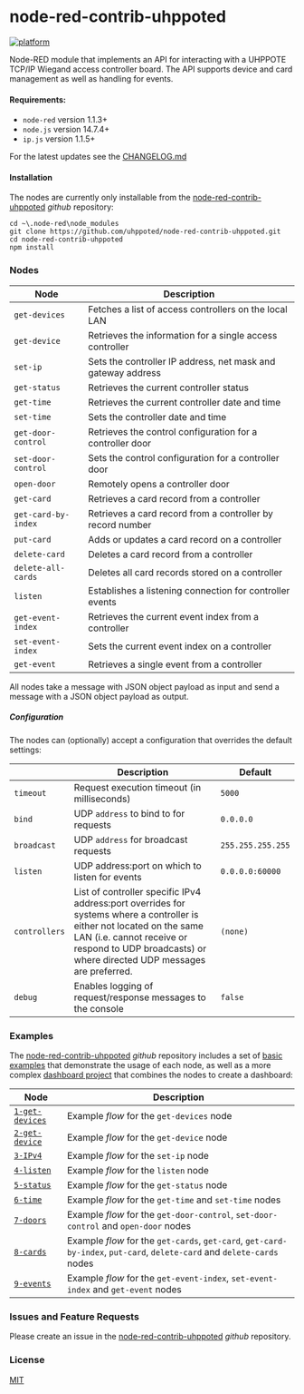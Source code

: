# node-red-contrib-uhppoted

[![platform](https://img.shields.io/badge/platform-Node--RED-red)](https://nodered.org)

Node-RED module that implements an API for interacting with a UHPPOTE TCP/IP Wiegand access controller board. The API supports device and card management as well as handling for events.

#### Requirements:
- `node-red` version 1.1.3+
- `node.js` version 14.7.4+
- `ip.js` version 1.1.5+ 

For the latest updates see the [CHANGELOG.md](https://github.com/uhppoted/node-red-contrib-uhppoted/blob/master/CHANGELOG.md)

#### Installation

The nodes are currently only installable from the [node-red-contrib-uhppoted](https://github.com/uhppoted/node-red-contrib-uhppoted) _github_ repository:

```
cd ~\.node-red\node_modules
git clone https://github.com/uhppoted/node-red-contrib-uhppoted.git
cd node-red-contrib-uhppoted
npm install
```

### Nodes

| Node               | Description                                                  |
| ------------------ | ------------------------------------------------------------ |
| `get-devices`      | Fetches a list of access controllers on the local LAN        |
| `get-device`       | Retrieves the information for a single access controller     |
| `set-ip`           | Sets the controller IP address, net mask and gateway address |
| `get-status`       | Retrieves the current controller status                      |
| `get-time`         | Retrieves the current controller date and time               |
| `set-time`         | Sets the controller date and time                            |
| `get-door-control` | Retrieves the control configuration for a controller door    |
| `set-door-control` | Sets the control configuration for a controller door         |
| `open-door`        | Remotely opens a controller door                             |
| `get-card`         | Retrieves a card record from a controller                    |
| `get-card-by-index`| Retrieves a card record from a controller by record number   |
| `put-card`         | Adds or updates a card record on a controller                |
| `delete-card`      | Deletes a card record from a controller                      |
| `delete-all-cards` | Deletes all card records stored on a controller              |
| `listen`           | Establishes a listening connection for controller events     |
| `get-event-index`  | Retrieves the current event index from a controller          | 
| `set-event-index`  | Sets the current event index on a controller                 |
| `get-event`        | Retrieves a single event from a controller                   |

All nodes take a message with JSON object payload as input and send a message with a JSON object payload as output.

##### Configuration

The nodes can (optionally) accept a configuration that overrides the default settings:

|               | Description                                    | Default           |
| ------------- | ---------------------------------------------- | ----------------- |
| `timeout`     | Request execution timeout (in milliseconds)    | `5000`            |
| `bind`        | UDP `address` to bind to for requests          | `0.0.0.0`         |
| `broadcast`   | UDP `address` for broadcast requests           | `255.255.255.255` |
| `listen`      | UDP address:port on which to listen for events | `0.0.0.0:60000`   |
| `controllers` | List of controller specific IPv4 address:port overrides for systems where a controller is either not located on the same LAN (i.e. cannot receive or respond to UDP broadcasts) or where directed UDP messages are preferred. | `(none)` |
| `debug`      | Enables logging of request/response messages to the console | `false` |

### Examples

The [node-red-contrib-uhppoted](https://github.com/uhppoted/node-red-contrib-uhppoted) _github_ repository includes a set of [basic examples](https://github.com/uhppoted/node-red-contrib-uhppoted/tree/master/examples/basic) that demonstrate the usage of each node, as well as a more complex [dashboard project](https://github.com/uhppoted/node-red-contrib-uhppoted/tree/master/examples/dashboard) that combines the nodes to create a dashboard:

| Node               | Description                                                  |
| ------------------ | ------------------------------------------------------------ |
| [`1-get-devices`](https://github.com/uhppoted/node-red-contrib-uhppoted/blob/master/examples/basic/1-get-devices.json) | Example _flow_ for the `get-devices` node        |
| [`2-get-device`](https://github.com/uhppoted/node-red-contrib-uhppoted/blob/master/examples/basic/2-get-device.json)   | Example _flow_ for the `get-device` node      |
| [`3-IPv4`](https://github.com/uhppoted/node-red-contrib-uhppoted/blob/master/examples/basic/3-IPv4.json)               | Example _flow_ for the `set-ip` node      |
| [`4-listen`](https://github.com/uhppoted/node-red-contrib-uhppoted/blob/master/examples/basic/4-listen.json)           | Example _flow_ for the `listen` node     |
| [`5-status`](https://github.com/uhppoted/node-red-contrib-uhppoted/blob/master/examples/basic/5-status.json)           | Example _flow_ for the `get-status` node|
| [`6-time`](https://github.com/uhppoted/node-red-contrib-uhppoted/blob/master/examples/basic/6-time.json)               | Example _flow_ for the `get-time` and `set-time` nodes |
| [`7-doors`](https://github.com/uhppoted/node-red-contrib-uhppoted/blob/master/examples/basic/7-doors.json)             | Example _flow_ for the `get-door-control`, `set-door-control` and `open-door` nodes |
| [`8-cards`](https://github.com/uhppoted/node-red-contrib-uhppoted/blob/master/examples/basic/8-cards.json)             | Example _flow_ for the `get-cards`, `get-card`, `get-card-by-index`, `put-card`, `delete-card` and `delete-cards` nodes |
| [`9-events`](https://github.com/uhppoted/node-red-contrib-uhppoted/blob/master/examples/basic/9-events.json)           | Example _flow_ for the `get-event-index`, `set-event-index` and `get-event` nodes |



### Issues and Feature Requests

Please create an issue in the [node-red-contrib-uhppoted](https://github.com/uhppoted/node-red-contrib-uhppoted) _github_ repository.

### License

[MIT](https://github.com/uhppoted/node-red-contrib-uhppoted/blob/master/LICENSE)
